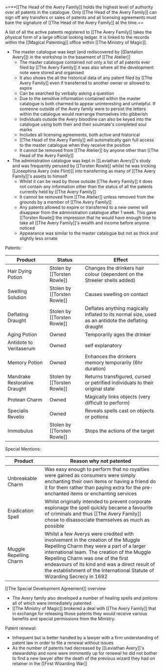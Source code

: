 ==**[[The Head of the Avery Family]] holds the highest level of authority over all patents in the catalogue. Only [[The Head of the Avery Family]] can sign off any transfers or sales of patents and all licensing agreements must bare the signature of [[The Head of the Avery Family]] at the time.==

A list of all the active patents registered to [[The Avery Family]] takes the physical form of a large official looking ledger. It is linked to the records within the [[Magical Patenting]] office within [[The Ministry of Magic]].

- The master catalogue was kept (and rediscovered by [[Dantalion Avery]]) in the workshop in the basement of [[The Atelier]]
	- The master catalogue contained not only a list of all patents ever filed by [[The Avery Family]] it was also where all the development note were stored and organised
	- It also shows the all the historical data of any patent filed by [[The Avery Family]] even if transferred to another owner or allowed to expire
	- Can be searched by verbally asking a question
	- Due to the sensitive information contained within the master catalogue is both charmed to appear uninteresting and unhelpful. If someone outside of the Avery family were to persist the letters within the catalogue would rearrange themselves into gibberish
	- Individuals outside the Avery bloodline can also be keyed into the catalogue using both their and their soulmate's completed soul marks
	- Includes all licensing agreements, both active and historical
	- [[The Head of the Avery Family]] will automatically gain full access to the master catalogue when they receive the position
	- It cannot be removed from [[The Atelier]] by anyone other than [[The Head of the Avery Family]]
- The administration catalogue was kept in [[Leviathan Avery]]'s study and was frequently perused by [[Torsten Rowle]] whilst he was tricking [[Josephina Avery (née Flint)]] into transferring as many of [[The Avery Family]]'s assets to himself
	- Whilst it can be read by those outside [[The Avery Family]] it does not contain any information other than the status of all the patents currently held by [[The Avery Family]] 
	- It cannot be removed from [[The Atelier]] unless removed from the grounds by a member of [[The Avery Family]]
	- Any patents allowed to expire or transferred to a new owner will disappear from the administration catalogue after 1 week. This gave [[Torsten Rowle]] the impression that he would have enough time to take all [[The Avery Family]]'s wealth and income before anyone noticed
	- Appearance was similar to the master catalogue but not as thick and slightly less ornate

Patents:

| Product                      | Status                      | Effect                                                                                             |
| ---------------------------- | --------------------------- | -------------------------------------------------------------------------------------------------- |
| Hair Dying Potion            | Stolen by [[Torsten Rowle]] | Changes the drinkers hair colour (dependent on the Streeler shells added)                          |
| Swelling Solution            | Stolen by [[Torsten Rowle]] | Causes swelling on contact                                                                         |
| Deflating Draught            | Stolen by [[Torsten Rowle]] | Deflates anything magically inflated to its normal size, used as an antidote the deflating draught |
| Aging Potion                 | Owned                       | Temporarily ages the drinker                                                                       |
| Antidote to Veritaserum      | Owned                       | self explanatory                                                                                   |
| Memory Potion                | Owned                       | Enhances the drinkers memory temporarily (6hr duration)                                            |
| Mandrake Restorative Draught | Stolen by [[Torsten Rowle]] | Returns transfigured, cursed or petrified individuals to their original state                      |
| Protean Charm                | Owned                       | Magically links objects (very difficult to perform)                                                |
| Specialis Revelio            | Owned                       | Reveals spells cast on objects or potions                                                          |
| Immobulus                    | Stolen by [[Torsten Rowle]] | Stops the actions of the target                                                                    |

Special Mentions:

| Product                | Reason why not patented                                                                                                                                                                                                                                                                                                                         |
| ---------------------- | ----------------------------------------------------------------------------------------------------------------------------------------------------------------------------------------------------------------------------------------------------------------------------------------------------------------------------------------------- |
| Unbreakable Charm      | Was easy enough to perform that no royalties were gained as consumers were simply enchanting their own items  or having a friend do it for them rather than paying extra for the pre-enchanted items or enchanting services                                                                                                                     |
| Eradication Spell      | Whilst originally intended to prevent corporate espionage the spell quickly became a favourite of criminals and thus [[The Avery Family]] chose to disassociate themselves as much as possible                                                                                                                                                  |
| Muggle Repelling Charm | Whilst a few Averys were credited with involvement in the creation of the Muggle Repelling Charm they were a part of a larger international team. The creation of the Muggle Repelling Charm was one of the first endeavours of its kind and was a direct result of the establishment of the International Statute of Wizarding Secrecy in 1692 |

[[The Special Development Agreement]] overview
- The Avery family also developed a number of healing spells and potions all of which were immediately patented
- [[The Ministry of Magic]] brokered a deal with [[The Avery Family]] that in exchange for releasing those patents they would receive various benefits and special permissions from the Ministry.


Patent renewal:
- Infrequent but is better handled by a lawyer with a firm understanding of patent law in order to file a renewal without issues
- As the number of patents had decreased by [[Leviathan Avery]]'s stewardship and none were imminently up for renewal he did not bother to find a new lawyer after the death of the previous wizard they had on retainer in the [[First Wizarding War]] 